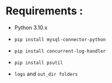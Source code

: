 # Requirements :
- Python 3.10.x
- `pip install mysql-connector-python`
- `pip install concurrent-log-handler`
- `pip install psutil`

- `logs` and `out_dir folders`

